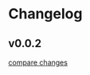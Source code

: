 # Changelog


## v0.0.2

[compare changes](https://github.com/slogvo/nuxt3-module-starter/compare/0.0.1...v0.0.2)

